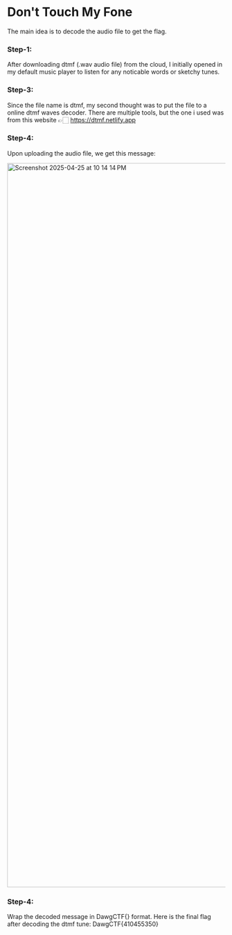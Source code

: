 # Don't Touch My Fone

The main idea is to decode the audio file to get the flag.

### Step-1:
After downloading dtmf (.wav audio file) from the cloud, I initially opened in my default music player to listen for any noticable words or sketchy tunes.

### Step-3:
Since the file name is dtmf, my second thought was to put the file to a online dtmf waves decoder.
There are multiple tools, but the one i used was from this website 👉🏻
https://dtmf.netlify.app

### Step-4:
Upon uploading the audio file, we get this message:

<img width="1668" alt="Screenshot 2025-04-25 at 10 14 14 PM" src="https://github.com/user-attachments/assets/3e0f6380-587e-4a6d-80b7-00f67feb8f3f" />

### Step-4:
Wrap the decoded message in DawgCTF{} format.
Here is the final flag after decoding the dtmf tune:
DawgCTF{410455350}

